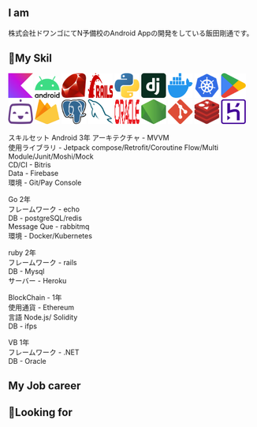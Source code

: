 ## I am
株式会社ドワンゴにてN予備校のAndroid Appの開発をしている飯田剛通です。

## 🔭My Skil
<img src="./kotlin-icon.png" width="50" >
<img src="./android-vertical.png" width="50" >
<img src="./ruby.png" width="50" height="50" >
<img src="./rails.png" width="50" height="50" >
<img src="./python.png" width="50" height="50" >
<img src="./django-icon.png" width="50" height="50" >
<img src="./docker-icon.png" width="50" height="50" >
<img src="./kubernetes.png" width="50" height="50" >
<img src="./google-play-icon.png" width="50" height="50" >

<img src="./bitrise-icon.png" width="50" height="50" >
<img src="./firebase.png" width="50" height="50" >
<img src="./postgresql.png" width="50" height="50" >
<img src="./mysql-icon.png" width="50" height="50" >
<img src="./oracle.png" width="50" height="50" >
<img src="./nodejs-icon-alt.png" width="50" height="50" >
<img src="./git-icon.png" width="50" height="50" >
<img src="./redis.png" width="50" height="50" >
<img src="./heroku-icon.png" width="50" height="50" >

スキルセット
Android 3年
アーキテクチャ - MVVM
<br>使用ライブラリ - Jetpack compose/Retrofit/Coroutine Flow/Multi Module/Junit/Moshi/Mock
<br>CD/CI - Bitris
<br>Data - Firebase
<br>環境 - Git/Pay Console

Go 2年
<br>フレームワーク - echo
<br>DB - postgreSQL/redis
<br>Message Que - rabbitmq
<br>環境 - Docker/Kubernetes

ruby 2年
<br>フレームワーク - rails
<br>DB - Mysql
<br>サーバー - Heroku

BlockChain - 1年
<br>使用通貨 - Ethereum
<br>言語 Node.js/ Solidity
<br>DB - ifps

VB 1年
<br>フレームワーク - .NET
<br>DB - Oracle

## My Job career

## 👯Looking for

